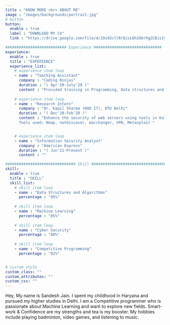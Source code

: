 ```yaml
---
title : "KNOW MORE <br> ABOUT ME"
image : "images/backgrounds/portrait.jpg"
# button
button:
  enable : true
  label : "DOWNLOAD MY CV"
  link : "https://drive.google.com/file/d/19s93ctlRrQivL6h26brhgZCBis2yfV35/view?usp=sharing"

########################### Experience ##############################
experience:
  enable : true
  title : "EXPERIENCE"
  experience_list:
    # experience item loop
    - name : "Teaching Assistant"
      company : "Coding Ninjas"
      duration : "( Apr'20-July'20 )"
      content : "Provided training in Programming, Data structures and Algorithm to around 100 students. Monitored the performance of students and successfully solved 400+ doubts. "
      
    # experience item loop
    - name : "Research Intern"
      company : "Dr. Kapil Sharma (HOD IT), DTU Delhi"
      duration : "( Dec'20-Feb'20 )"
      content : "Enhance the security of web servers using tools in Kali Linux. It includes scanning the network and finding vulnerabilities in the server to prevent unauthorized access while being anonymous.
      Tools used: Nmap, netdiscover, macchanger, VPN, Metasploit "


    # experience item loop
    - name : "Information Security Analyst"
      company : "American Express"
      duration : "( Jun'21-Present )"
      content : ""

############################### Skill #################################
skill:
  enable : true
  title : "SKILL"
  skill_list:
    # skill item loop
    - name : "Data Structures and Algorithms"
      percentage : "95%"
      
    # skill item loop
    - name : "Machine Learning"
      percentage : "85%"
      
    # skill item loop
    - name : "Cyber Security"
      percentage : "80%"
      
    # skill item loop
    - name : "Competitive Programming"
      percentage : "82%"


# custom style
custom_class: "" 
custom_attributes: "" 
custom_css: ""
---
```


Hey, My name is Sandesh Jain. I spent my childhood in Haryana and pursued my higher studies in Delhi. I am a Competitive programmer who is passionate about Machine Learning and want to explore new fields. Smart-work & Confidence are my strengths and tea is my booster. My hobbies include playing badminton, video games, and listening to music. 

